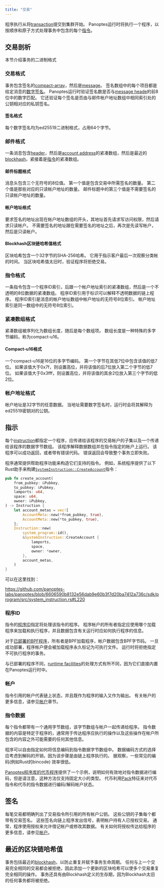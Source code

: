 ```yaml
---
title: "交易"
---
```


程序执行从将[transaction](terminology.md#transaction)提交到集群开始。 Panoptes运行时将执行一个程序，以按顺序和原子方式处理事务中包含的每个[指令](terminology.md#instruction)。

## 交易剖析

本节介绍事务的二进制格式

### 交易格式

事务包含签名的[compact-array](#compact-array-format)，然后是[message](#message-format)。 签名数组中的每个项目都是给定消息的[数字签名](#signature-format)。 Panoptes运行时验证签名数是否与[message heade](#message-header-format)的前8位中的数字匹配。 它还验证每个签名是否由与邮件帐户地址数组中相同索引处的公钥相对应的私钥签名。

#### 签名格式

每个数字签名均为ed25519二进制格式，占用64个字节。

### 邮件格式

一条消息包含[header](#message-header-format)，然后是[account address](#account-addresses-format)的紧凑数组，然后是最近的[blockhash](#blockhash-format)，紧接着是[指令](#instruction-format)的紧凑数组。

#### 邮件标题格式

消息头包含三个无符号的8位值。 第一个值是包含交易中所需签名的数量。 第二个值是那些对应的只读帐户地址的数量。 邮件标题中的第三个值是不需要签名的只读帐户地址的数量。

#### 帐户地址格式

要求签名的地址出现在帐户地址数组的开头，其地址首先请求写访问权限，然后请求只读帐户。 不需要签名的地址跟在需要签名的地址之后，再次是先读写帐户，然后是只读帐户。

#### Blockhash区块链哈希值格式

区块哈希包含一个32字节的SHA-256哈希。 它用于指示客户最后一次观察分类帐的时间。 当区块哈希值太旧时，验证程序将拒绝交易。

### 指令格式

一条指令包含一个程序ID索引，后跟一个帐户地址索引的紧凑数组，然后是一个不透明的8位数据的紧凑数组。 程序ID索引用于标识可以解释不透明数据的链上程序。 程序ID索引是消息的帐户地址数组中帐户地址的无符号8位索引。 帐户地址索引是同一数组中的无符号8位索引。

### 紧凑数组格式

紧凑数组被序列化为数组长度，随后是每个数组项。 数组长度是一种特殊的多字节编码，称为compact-u16。

#### Compact-u16格式

一个compact-u16是16位的多字节编码。 第一个字节在其低7位中包含该值的低7位。 如果该值大于0x7f，则设置高位，并将该值的后7位放入第二个字节的低7位。 如果该值大于0x3fff，则设置高位，并将该值的其余2位放入第三个字节的低2位。

### 帐户地址格式

帐户地址是32字节的任意数据。 当地址需要数字签名时，运行时会将其解释为ed25519密钥对的公钥。

## 指示

每个[instruction](terminology.md#instruction)都指定一个程序，应传递给该程序的交易帐户的子集以及一个传递给该程序的数据字节数组。 该程序解释数据数组并在指令指定的帐户上运行。 该程序可以成功返回，或者带有错误代码。 错误返回会导致整个事务立即失败。

程序通常提供帮助程序功能来构造它们支持的指令。 例如，系统程序提供了以下Rust助手来构建[`SystemInstruction::CreateAccount`](https://github.com/panoptes-labs/panoptes/blob/6606590b8132e56dab9e60b3f7d20ba7412a736c/sdk/program/src/system_instruction.rs#L63)指令：

```rust
pub fn create_account(
    from_pubkey: &Pubkey,
    to_pubkey: &Pubkey,
    lamports: u64,
    space: u64,
    owner: &Pubkey,
) -> Instruction {
    let account_metas = vec![
        AccountMeta::new(*from_pubkey, true),
        AccountMeta::new(*to_pubkey, true),
    ];
    Instruction::new(
        system_program::id(),
        &SystemInstruction::CreateAccount {
            lamports,
            space,
            owner: *owner,
        },
        account_metas,
    )
}
```

可以在这里找到：

https://github.com/panoptes-labs/panoptes/blob/6606590b8132e56dab9e60b3f7d20ba7412a736c/sdk/program/src/system_instruction.rs#L220

### 程序ID

指令的[程序ID](terminology.md#program-id)指定将处理该指令的程序。 程序帐户的所有者指定应使用哪个加载程序来加载和执行程序，并且数据包含有关运行时应如何执行程序的信息。

对于[已部署的BPF程序](developing/on-chain-programs/overview.md)，所有者是BPF加载程序，帐户数据包含BPF字节码。  一旦成功部署，程序帐户便会被加载程序永久标记为可执行文件。 运行时将拒绝指定不可执行程序的事务。


与已部署的程序不同，[runtime facilities](developing/runtime-facilities/programs.md)的处理方式有所不同，因为它们直接内置在Panoptes运行时中。

### 帐户

指令引用的帐户代表链上状态，并且既作为程序的输入又作为输出。 有关帐户的更多信息，请参见[帐户](accounts.md)章节。

### 指令数据

每个指令都带有一个通用字节数组，该字节数组与帐户一起传递给程序。 指令数据的内容是特定于程序的，通常用于传达程序应执行的操作以及这些操作在帐户所包含的内容之外可能需要的任何其他信息。

程序可以自由指定如何将信息编码到指令数据字节数组中。 数据编码方式的选择应考虑到解码的开销，因为该步骤是由链上程序执行的。 据观察，一些常见的编码(例如Rust的bincode) 效率很低。

[Panoptes程序库的代币程序](https://github.com/panoptes-labs/panoptes-program-library/tree/master/token)提供了一个示例，说明如何有效地对指令数据进行编码，但是请注意，这种方法仅支持固定大小的类型。 代币利用[Pack](https://github.com/panoptes-labs/panoptes/blob/master/sdk/program/src/program_pack.rs)特征来对代币指令和代币的指令数据进行编码/解码帐户状态。

## 签名

每笔交易都明确列出了交易指令所引用的所有帐户公钥。 这些公钥的子集每个都带有交易签名。 这些签名向链上程序发出信号，表明帐户持有人已授权交易。 通常，程序使用授权来允许借记帐户或修改其数据。 有关如何将授权传达给程序的更多信息，请参见[帐户](accounts.md#signers)。


## 最近的区块链哈希值

事务包括最近的[blockhash](terminology.md#blockhash)，以防止重复并赋予事务生命周期。 任何与上一个交易完全相同的交易都会被拒绝，因此添加一个更新的区块哈希可以使多个交易重复完全相同的操作。 事务还具有由Blockhash定义的生存期，因为Blockhash太旧的任何事务都将被拒绝。
